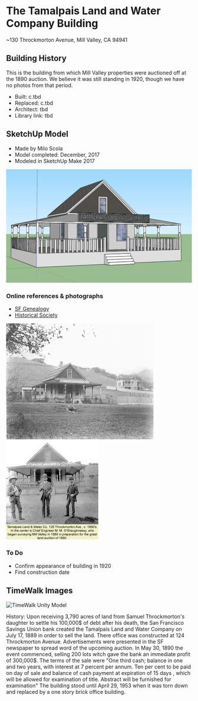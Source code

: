 # The Tamalpais Land and Water Company Building
~130 Throckmorton Avenue, Mill Valley, CA 94941

## Building History

This is the building from which Mill Valley properties were auctioned off at the 1890 auction.  We believe it was still standing in 1920, though we have no photos from that period.

- Built: c.tbd
- Replaced: c.tbd
- Architect: tbd
- Library link: tbd


## SketchUp Model

- Made by Milo Scola
- Model completed: December, 2017
- Modeled in SketchUp Make 2017

![SketchUp Make 2017 model screenshot](https://github.com/TimeWalkOrg/building-mill-valley-ca-land-and-water-co/blob/master/mill-valley-land-and-water-co-1920.jpg)

### Online references & photographs
* [SF Genealogy](http://www.sfgenealogy.com/marin/ourtowns/ot_mv.htm)
* [Historical Society](https://www.mvhistory.org/history-of/history-of-homestead-valley/who-owns-the-streets/)

![Building](https://github.com/TimeWalkOrg/building-mill-valley-ca-land-and-water-co/blob/master/OTTamlandwater.gif)
![1890s](https://github.com/TimeWalkOrg/building-mill-valley-ca-land-and-water-co/blob/master/1890s-tlw.jpg)


### To Do
- Confirm appearance of building in 1920
- Find construction date

## TimeWalk Images
![TimeWalk Unity Model](tbd)

History:
Upon receiving 3,790 acres of land from Samuel Throckmorton's daughter to settle his 100,000$ of debt after his death, the San Francisco  Savings Union bank created the Tamalpais Land and Water Company on July 17, 1889 in order to sell the land. There office was constructed at 124 Throckmorton Avenue. Advertisements were presented in the SF newspaper to spread word of the upcoming auction. In May 30, 1890 the event commenced, selling 200 lots witch gave the bank an immediate profit of 300,000$. The terms of the sale were "One third cash; balance in one and two years, with interest at 7 percent per annum. Ten per cent to be paid on day of sale and balance of cash payment at expiration of 15 days , which will be allowed for examination of title. Abstract will be furnished for examination" The building stood until April 29, 1953 when it was torn down and replaced by a one story brick office building.
